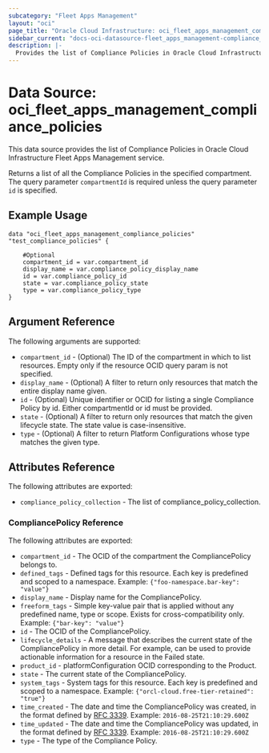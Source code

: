 ```yaml
---
subcategory: "Fleet Apps Management"
layout: "oci"
page_title: "Oracle Cloud Infrastructure: oci_fleet_apps_management_compliance_policies"
sidebar_current: "docs-oci-datasource-fleet_apps_management-compliance_policies"
description: |-
  Provides the list of Compliance Policies in Oracle Cloud Infrastructure Fleet Apps Management service
---
```


# Data Source: oci_fleet_apps_management_compliance_policies
This data source provides the list of Compliance Policies in Oracle Cloud Infrastructure Fleet Apps Management service.

Returns a list of all the Compliance Policies in the specified compartment.
The query parameter `compartmentId` is required unless the query parameter `id` is specified.


## Example Usage

```hcl
data "oci_fleet_apps_management_compliance_policies" "test_compliance_policies" {

	#Optional
	compartment_id = var.compartment_id
	display_name = var.compliance_policy_display_name
	id = var.compliance_policy_id
	state = var.compliance_policy_state
	type = var.compliance_policy_type
}
```

## Argument Reference

The following arguments are supported:

* `compartment_id` - (Optional) The ID of the compartment in which to list resources. Empty only if the resource OCID query param is not specified. 
* `display_name` - (Optional) A filter to return only resources that match the entire display name given.
* `id` - (Optional) Unique identifier or OCID for listing a single Compliance Policy by id. Either compartmentId or id must be provided. 
* `state` - (Optional) A filter to return only resources that match the given lifecycle state. The state value is case-insensitive. 
* `type` - (Optional) A filter to return Platform Configurations whose type matches the given type.


## Attributes Reference

The following attributes are exported:

* `compliance_policy_collection` - The list of compliance_policy_collection.

### CompliancePolicy Reference

The following attributes are exported:

* `compartment_id` - The OCID of the compartment the CompliancePolicy belongs to.
* `defined_tags` - Defined tags for this resource. Each key is predefined and scoped to a namespace. Example: `{"foo-namespace.bar-key": "value"}` 
* `display_name` - Display name for the CompliancePolicy.
* `freeform_tags` - Simple key-value pair that is applied without any predefined name, type or scope. Exists for cross-compatibility only. Example: `{"bar-key": "value"}` 
* `id` - The OCID of the CompliancePolicy.
* `lifecycle_details` - A message that describes the current state of the CompliancePolicy in more detail. For example, can be used to provide actionable information for a resource in the Failed state. 
* `product_id` - platformConfiguration OCID corresponding to the Product.
* `state` - The current state of the CompliancePolicy.
* `system_tags` - System tags for this resource. Each key is predefined and scoped to a namespace. Example: `{"orcl-cloud.free-tier-retained": "true"}` 
* `time_created` - The date and time the CompliancePolicy was created, in the format defined by [RFC 3339](https://tools.ietf.org/html/rfc3339).  Example: `2016-08-25T21:10:29.600Z` 
* `time_updated` - The date and time the CompliancePolicy was updated, in the format defined by [RFC 3339](https://tools.ietf.org/html/rfc3339).  Example: `2016-08-25T21:10:29.600Z` 
* `type` - The type of the Compliance Policy.

